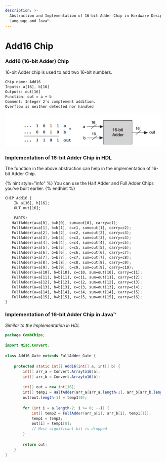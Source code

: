 ```yaml
---
description: >-
  Abstraction and Implementation of 16-bit Adder Chip in Hardware Design
  Language and Java™.
---
```


# Add16 Chip

### Add16 (16-bit Adder) Chip

16-bit Adder chip is used to add two 16-bit numbers.

```nand2tetris-hdl
Chip name: Add16
Inputs: a[16], b[16]
Outputs: out[16]
Function: out = a + b
Comment: Integer 2's complement addition.
Overflow is neither detected nor handled
```

![Abstraction of 16-bit Adder Chip - Representation and Truth Table](<../.gitbook/assets/img (3).png>)

### Implementation of 16-bit Adder Chip in HDL

The function in the above abstraction can help in the implementation of 16-bit Adder Chip.

{% hint style="info" %}
You can use the Half Adder and Full Adder Chips you've built earlier.
{% endhint %}

```nand2tetris-hdl
CHIP Add16 {
    IN a[16], b[16];
    OUT out[16];

    PARTS:
   HalfAdder(a=a[0], b=b[0], sum=out[0], carry=c1);
   FullAdder(a=a[1], b=b[1], c=c1, sum=out[1], carry=c2);
   FullAdder(a=a[2], b=b[2], c=c2, sum=out[2], carry=c3);
   FullAdder(a=a[3], b=b[3], c=c3, sum=out[3], carry=c4);
   FullAdder(a=a[4], b=b[4], c=c4, sum=out[4], carry=c5);
   FullAdder(a=a[5], b=b[5], c=c5, sum=out[5], carry=c6);
   FullAdder(a=a[6], b=b[6], c=c6, sum=out[6], carry=c7);
   FullAdder(a=a[7], b=b[7], c=c7, sum=out[7], carry=c8);
   FullAdder(a=a[8], b=b[8], c=c8, sum=out[8], carry=c9);
   FullAdder(a=a[9], b=b[9], c=c9, sum=out[9], carry=c10);
   FullAdder(a=a[10], b=b[10], c=c10, sum=out[10], carry=c11);
   FullAdder(a=a[11], b=b[11], c=c11, sum=out[11], carry=c12);
   FullAdder(a=a[12], b=b[12], c=c12, sum=out[12], carry=c13);
   FullAdder(a=a[13], b=b[13], c=c13, sum=out[13], carry=c14);
   FullAdder(a=a[14], b=b[14], c=c14, sum=out[14], carry=c15);
   FullAdder(a=a[15], b=b[15], c=c15, sum=out[15], carry=c16);
}
```

### Implementation of 16-bit Adder Chip in Java™

_Similar to the Implementation in HDL_

```java
package CombChips;

import Misc.Convert;

class Add16_Gate extends FullAdder_Gate {

    protected static int[] Add16(int[] a, int[] b) {
        int[] arr_a = Convert.Arrayto16(a);
        int[] arr_b = Convert.Arrayto16(b);

        int[] out = new int[16];
        int[] temp1 = HalfAdder(arr_a[arr_a.length-1], arr_b[arr_b.length-1]);
        out[out.length-1] = temp1[0];

        for (int i = a.length-2; i >= 0; --i) {
            int[] temp2 = FullAdder(arr_a[i], arr_b[i], temp1[1]);
            temp1 = temp2;
            out[i] = temp1[0];
            // Most significant bit is dropped
        }

        return out;
    }
}
```
